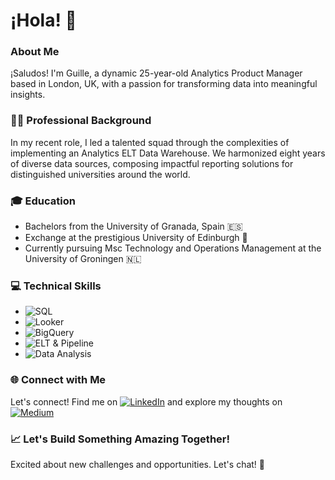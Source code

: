 # ¡Hola! 👋

### About Me

¡Saludos! I'm Guille, a dynamic 25-year-old Analytics Product Manager based in London, UK, with a passion for transforming data into meaningful insights.

### 👨‍💼 Professional Background

In my recent role, I led a talented squad through the complexities of implementing an Analytics ELT Data Warehouse. We harmonized eight years of diverse data sources, composing impactful reporting solutions for distinguished universities around the world.

### 🎓 Education

- Bachelors from the University of Granada, Spain 🇪🇸
- Exchange at the prestigious University of Edinburgh 🏴󠁧󠁢󠁳󠁣󠁴󠁿
- Currently pursuing Msc Technology and Operations Management at the University of Groningen 🇳🇱


### 💻 Technical Skills

- ![SQL](https://img.shields.io/badge/SQL-Structured_Query_Language-blue?style=flat&logo=sql)
- ![Looker](https://img.shields.io/badge/Looker-Data_Analytics-green?style=flat&logo=looker)
- ![BigQuery](https://img.shields.io/badge/BigQuery-Google-blue?style=flat&logo=google-cloud)
- ![ELT & Pipeline](https://img.shields.io/badge/ELT_&_Pipeline-Data_Transformation-orange?style=flat&logo=data)
- ![Data Analysis](https://img.shields.io/badge/Data_Analysis-Explore,_Analyze,_Visualize-yellow?style=flat&logo=data)

### 🌐 Connect with Me

Let's connect! Find me on [![LinkedIn](https://img.shields.io/badge/LinkedIn-Connect-blue?style=for-the-badge&logo=linkedin)](https://www.linkedin.com/in/guillermo-gil-de-avalle-bellido/) and explore my thoughts on [![Medium](https://img.shields.io/badge/Medium-Follow-green?style=for-the-badge&logo=medium)](https://medium.com/@aggildeavalle)

### 📈 Let's Build Something Amazing Together!

Excited about new challenges and opportunities. Let's chat! 🚀
